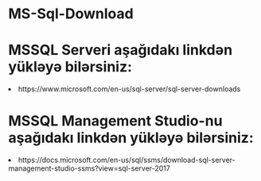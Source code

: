 # MS-Sql-Download
<h1>MSSQL Serveri aşağıdakı linkdən yükləyə bilərsiniz:</h1>
<li>https://www.microsoft.com/en-us/sql-server/sql-server-downloads</li>
<h1>MSSQL Management Studio-nu aşağıdakı linkdən yükləyə bilərsiniz:</h1>
<li>https://docs.microsoft.com/en-us/sql/ssms/download-sql-server-management-studio-ssms?view=sql-server-2017</li>
